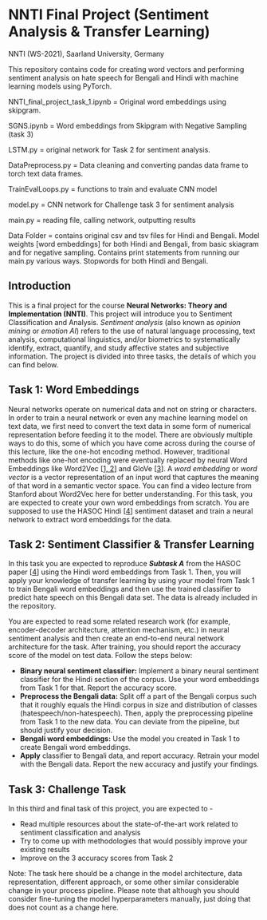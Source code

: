 # NNTI Final Project (Sentiment Analysis & Transfer Learning)
NNTI (WS-2021), Saarland University, Germany

This repository contains code for creating word vectors and performing sentiment analysis on hate speech for Bengali and Hindi with machine learning models using PyTorch.

NNTI_final_project_task_1.ipynb = Original word embeddings using skipgram.

SGNS.ipynb = Word embeddings from Skipgram with Negative Sampling (task 3)

LSTM.py = original network for Task 2 for sentiment analysis.

DataPreprocess.py = Data cleaning and converting pandas data frame to torch text data frames.

TrainEvalLoops.py = functions to train and evaluate CNN model

model.py = CNN network for Challenge task 3 for sentiment analysis

main.py = reading file, calling network, outputting results

Data Folder = contains original csv and tsv files for Hindi and Bengali. Model weights [word embeddings] for both Hindi and Bengali, from basic skiagram and for negative sampling. Contains print statements from running our main.py various ways. Stopwords for both Hindi and Bengali.

## Introduction
This is a final project for the course **Neural Networks: Theory and Implementation (NNTI)**. This project will introduce you to Sentiment Classification and Analysis. *Sentiment analysis* (also known as *opinion mining* or *emotion AI*) refers to the use of natural language processing, text analysis, computational linguistics, and/or biometrics to systematically identify, extract, quantify, and study affective states and subjective information. The project is divided into three tasks, the details of which you can find below.

## Task 1: Word Embeddings
Neural networks operate on numerical data and not on string or characters.  In order to train a neural network or even any machine learning model on text data, we first need to convert the text data in some form of numerical representation before feeding it to the model.  There are obviously multiple ways to do this, some of which you have come across during the course of this lecture, like the one-hot encoding method.  However, traditional methods like one-hot encoding were eventually replaced by neural Word Embeddings like Word2Vec [[1, 2](#references)] and GloVe [[3](#references)].  A *word embedding* or *word vector* is a vector representation of an input word that captures the meaning of that word in a semantic vector space.  You can find a video lecture from Stanford about Word2Vec here for better understanding. For this task, you are expected to create your own word embeddings from  scratch. You are supposed to use the HASOC Hindi [[4](#references)] sentiment dataset and train a neural network to extract word embeddings for the data. 

## Task 2: Sentiment Classifier & Transfer Learning
In this task you are expected to reproduce ***Subtask A*** from the HASOC paper [[4](#references)] using the Hindi word embeddings from Task 1.  Then, you will apply your knowledge of transfer learning by using  your  model  from Task 1 to train Bengali word embeddings and then use the trained classifier to predict hate speech on this Bengali data set.  The data is already included in the repository.

You are expected to read some related research work (for example, encoder-decoder architecture, attention mechanism, etc.)  in neural sentiment analysis and then create an end-to-end neural network architecture for the task. After training, you should report the accuracy score of the model on test data. Follow the steps below:

* **Binary neural sentiment classifier:**  Implement a binary neural sentiment classifier for  the  Hindi  section  of  the  corpus. Use  your  word  embeddings  from  Task  1  for  that. Report the accuracy score.
* **Preprocess the Bengali data:** Split off a part of the Bengali corpus such that it roughly equals the Hindi corpus in size and distribution of classes (hatespeech/non-hatespeech). Then, apply the preprocessing pipeline from Task 1 to the new data. You can deviate from the pipeline, but should justify your decision.
* **Bengali  word  embeddings:**  Use  the  model  you  created  in  Task  1  to  create  Bengali word embeddings.
* **Apply** classifier  to  Bengali  data,  and  report  accuracy.   Retrain  your  model  with  the Bengali data.  Report the new accuracy and justify your findings. 

## Task 3: Challenge Task
In this third and final task of this project, you are expected to -

* Read multiple resources about the state-of-the-art work related to sentiment classification and analysis
* Try to come up with methodologies that would possibly improve your existing results
* Improve on the 3 accuracy scores from Task 2

Note: The task here should be a change in the model architecture, data representation, different approach, or some other similar considerable change in your process pipeline.  Please note that although you should consider fine-tuning the model hyperparameters manually, just doing that does not count as a change here.
